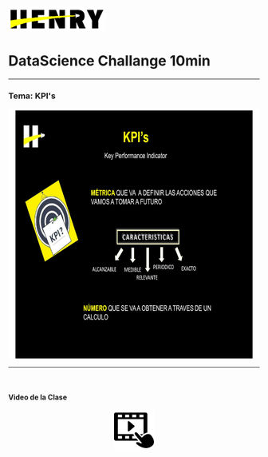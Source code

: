 <p align="left">
  <img height="50" src="./logohenry.jpg" />
</p>

# DataScience Challange 10min

<hr>

<h3> Tema: KPI's </h3>


<p align="center">
  <img height="500" src="./Clase/Slides/Slide02.jpg" />
</p>

<hr>
<br>
<h4> Video de la Clase</h4>

<div align="center">
  <a href="https://vimeo.com/730619141" target="_blank"><img height="80" src="./reproductor-de-video.png"/></a>
</div>
